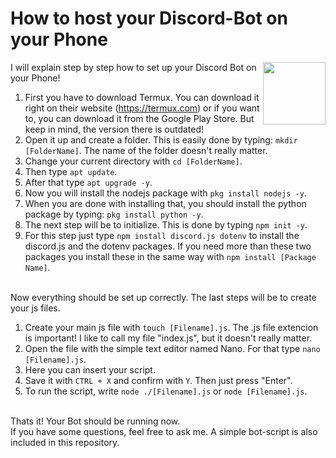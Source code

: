 # How to host your Discord-Bot on your Phone
<img align="right" width="100" height="100" src="https://play-lh.googleusercontent.com/m3oqSZCwmitiZ-Im-CQu_rqT5eLHilOp5IudBynv3COJUumFzuQaP2dgTDxRL_03f4x2=s180-rw">
I will explain step by step how to set up your Discord Bot on your Phone!


1. First you have to download Termux. You can download it right on their website (https://termux.com) or if you want to, you can download it from the Google Play Store. But keep in mind, the version there is outdated!
2. Open it up and create a folder. This is easily done by typing: ```mkdir [FolderName]```. The name of the folder doesn't really matter.
3. Change your current directory with ```cd [FolderName]```.
4. Then type ```apt update```.
5. After that type ```apt upgrade -y```.
6. Now you will install the nodejs package with ```pkg install nodejs -y```.
7. When you are done with installing that, you should install the python package by typing: ```pkg install python -y```.
8. The next step will be to initialize. This is done by typing ```npm init -y```.
9. For this step just type ```npm install discord.js dotenv``` to install the discord.js and the dotenv packages. If you need more than these two packages you install these in the same way with ```npm install [Package Name]```.

<br>Now everything should be set up correctly. The last steps will be to create your js files.

1. Create your main js file with ```touch [Filename].js```. The .js file extencion is important! I like to call my file "index.js", but it doesn't really matter.
2. Open the file with the simple text editor named Nano. For that type ```nano [Filename].js```.
3. Here you can insert your script.
4. Save it with ```CTRL + X``` and confirm with ```Y```. Then just press "Enter".
5. To run the script, write ```node ./[Filename].js``` or ```node [Filename].js```.

<br>Thats it! Your Bot should be running now.
<br>If you have some questions, feel free to ask me. A simple bot-script is also included in this repository.
